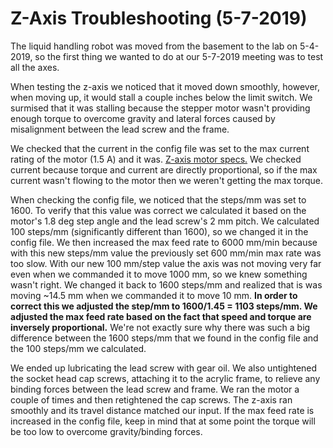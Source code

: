 # Z-Axis Troubleshooting (5-7-2019)

The liquid handling robot was moved from the basement to the lab on 5-4-2019, so the first thing we wanted to do at our 5-7-2019 meeting was to test all the axes.

When testing the z-axis we noticed that it moved down smoothly, however, when moving up, it would stall a couple inches below the limit switch. We surmised that it was stalling because the stepper motor wasn't providing enough torque to overcome gravity and lateral forces caused by misalignment between the lead screw and the frame.

We checked that the current in the config file was set to the max current rating of the motor (1.5 A) and it was. [Z-axis motor specs.](https://www.alibaba.com/product-detail/42SHD0217-250NJ-stepper-motor-lead-screw_1117354038.html) We checked current because torque and current are directly proportional, so if the max current wasn't flowing to the motor then we weren't getting the max torque.

When checking the config file, we noticed that the steps/mm was set to 1600. To verify that this value was correct we calculated it based on the motor's 1.8 deg step angle and the lead screw's 2 mm pitch. We calculated 100 steps/mm (significantly different than 1600), so we changed it in the config file. We then increased the max feed rate to 6000 mm/min because with this new steps/mm value the previously set 600 mm/min max rate was too slow. With our new 100 mm/step value the axis was not moving very far even when we commanded it to move 1000 mm, so we knew something wasn't right. We changed it back to 1600 steps/mm and realized that is was moving ~14.5 mm when we commanded it to move 10 mm. **In order to correct this we adjusted the step/mm to 1600/1.45 = 1103 steps/mm. We adjusted the max feed rate based on the fact that speed and torque are inversely proportional.** We're not exactly sure why there was such a big difference between the 1600 steps/mm that we found in the config file and the 100 steps/mm we calculated.

We ended up lubricating the lead screw with gear oil. We also untightened the socket head cap screws, attaching it to the acrylic frame, to relieve any binding forces between the lead screw and frame. We ran the motor a couple of times and then retightened the cap screws. The z-axis ran smoothly and its travel distance matched our input. If the max feed rate is increased in the config file, keep in mind that at some point the torque will be too low to overcome gravity/binding forces.